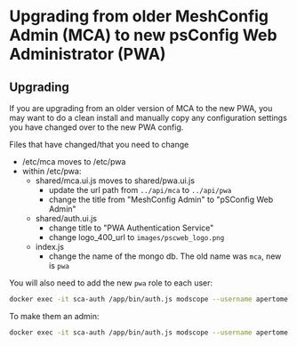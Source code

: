 # Upgrading from older MeshConfig Admin (MCA) to new psConfig Web Administrator (PWA) 

## Upgrading

If you are upgrading from an older version of MCA to the new PWA, you may want to do a clean install and manually copy any configuration settings you have changed over to the new PWA config.

Files that have changed/that you need to change
 * /etc/mca moves to /etc/pwa
 * within /etc/pwa:
    * shared/mca.ui.js moves to shared/pwa.ui.js
        * update the url path from `../api/mca` to `../api/pwa`
        * change the title from "MeshConfig Admin" to "pSConfig Web Admin"
    * shared/auth.ui.js
        * change title to "PWA Authentication Service"
        * change logo_400_url to `images/pscweb_logo.png`
    * index.js
        * change the name of the mongo db. The old name was `mca`, new is `pwa`

You will also need to add the new `pwa` role to each user:
```bash
docker exec -it sca-auth /app/bin/auth.js modscope --username apertome --add '{"pwa": ["user"]}'
```

To make them an admin:
```bash
docker exec -it sca-auth /app/bin/auth.js modscope --username apertome --add '{"pwa": ["admin"]}'
```

